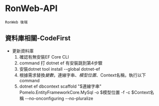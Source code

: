 # RonWeb-API
```
RonWeb 後端
```
## 資料庫相關-CodeFirst
- 更新資料庫
  1. 確認有無安裝EF Core CLI
  2. command 打 dotnet ef 有安裝跳到第4步驟
  3. 安裝dotnet tool install --global dotnet-ef
  4. 根據需求替換$變數，$連線字串、$模型位置、$Context名稱，執行以下command
  5. dotnet ef dbcontext scaffold "$連線字串" Pomelo.EntityFrameworkCore.MySql -o $模型位置 -f -c $Context名稱 --no-onconfiguring --no-pluralize